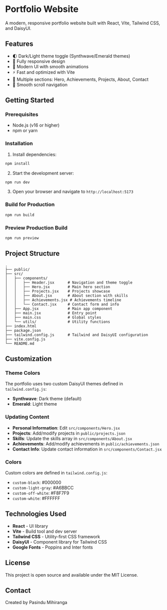 # Portfolio Website

A modern, responsive portfolio website built with React, Vite, Tailwind CSS, and DaisyUI.

## Features

- 🌓 Dark/Light theme toggle (Synthwave/Emerald themes)
- 📱 Fully responsive design
- 🎨 Modern UI with smooth animations
- ⚡ Fast and optimized with Vite
- 🎯 Multiple sections: Hero, Achievements, Projects, About, Contact
- 🔄 Smooth scroll navigation

## Getting Started

### Prerequisites

- Node.js (v16 or higher)
- npm or yarn

### Installation

1. Install dependencies:
```bash
npm install
```

2. Start the development server:
```bash
npm run dev
```

3. Open your browser and navigate to `http://localhost:5173`

### Build for Production

```bash
npm run build
```

### Preview Production Build

```bash
npm run preview
```

## Project Structure

```
.
├── public/
├── src/
│   ├── components/
│   │   ├── Header.jsx      # Navigation and theme toggle
│   │   ├── Hero.jsx        # Main hero section
│   │   ├── Projects.jsx    # Projects showcase
│   │   ├── About.jsx       # About section with skills
│   │   ├── Achievements.jsx # Achievements timeline
│   │   └── Contact.jsx     # Contact form and info
│   ├── App.jsx             # Main app component
│   ├── main.jsx            # Entry point
│   ├── main.css            # Global styles
│   └── utils/              # Utility functions
├── index.html
├── package.json
├── tailwind.config.js      # Tailwind and DaisyUI configuration
├── vite.config.js
└── README.md
```

## Customization

### Theme Colors

The portfolio uses two custom DaisyUI themes defined in `tailwind.config.js`:
- **Synthwave**: Dark theme (default)
- **Emerald**: Light theme

### Updating Content

- **Personal Information**: Edit `src/components/Hero.jsx`
- **Projects**: Add/modify projects in `public/projects.json`
- **Skills**: Update the skills array in `src/components/About.jsx`
- **Achievements**: Add/modify achievements in `public/achievements.json`
- **Contact Info**: Update contact information in `src/components/Contact.jsx`

### Colors

Custom colors are defined in `tailwind.config.js`:
- `custom-black`: #000000
- `custom-light-gray`: #A6BBCC
- `custom-off-white`: #F8F7F9
- `custom-white`: #FFFFFF

## Technologies Used

- **React** - UI library
- **Vite** - Build tool and dev server
- **Tailwind CSS** - Utility-first CSS framework
- **DaisyUI** - Component library for Tailwind CSS
- **Google Fonts** - Poppins and Inter fonts

## License

This project is open source and available under the MIT License.

## Contact

Created by Pasindu Mihiranga
